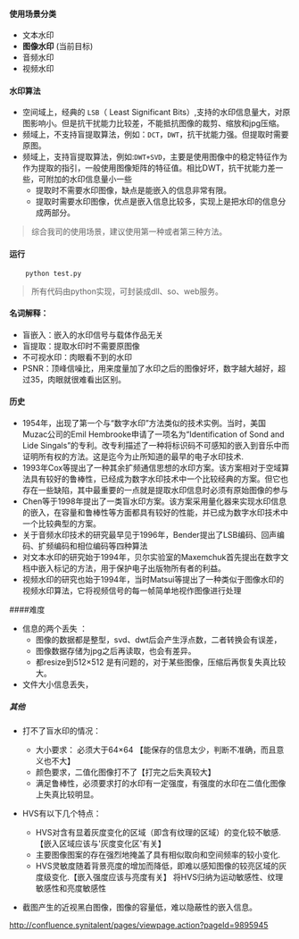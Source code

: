 #### 使用场景分类
* 文本水印
* **图像水印**  (当前目标)
* 音频水印
* 视频水印

#### 水印算法
* 空间域上，经典的 `LSB`（ Least Significant Bits）,支持的水印信息量大，对原图影响小。但是抗干扰能力比较差，不能抵抗图像的裁剪、缩放和jpg压缩。
* 频域上，不支持盲提取算法，例如：`DCT`，`DWT`，抗干扰能力强。但提取时需要原图。
* 频域上，支持盲提取算法，例如:`DWT+SVD`，主要是使用图像中的稳定特征作为作为提取的指引，一般使用图像矩阵的特征值。相比DWT，抗干扰能力差一些，可附加的水印信息量小一些
    * 提取时不需要水印图像，缺点是能嵌入的信息非常有限。
    * 提取时需要水印图像，优点是嵌入信息比较多，实现上是把水印的信息分成两部分。

> 综合我司的使用场景，建议使用第一种或者第三种方法。 

#### 运行
``` 
    python test.py
``` 

>所有代码由python实现，可封装成dll、so、web服务。

#### 名词解释：
* 盲嵌入：嵌入的水印信号与载体作品无关
* 盲提取：提取水印时不需要原图像
* 不可视水印：肉眼看不到的水印
* PSNR：顶峰信噪比，用来度量加了水印之后的图像好坏，数字越大越好，超过35，肉眼就很难看出区别。

#### 历史
* 1954年，出现了第一个与“数字水印”方法类似的技术实例。当时，美国Muzac公司的Emil Hembrooke申请了一项名为“Identification of Sond and Lide Singals”的专利。改专利描述了一种将标识码不可感知的嵌入到音乐中而证明所有权的方法。这是迄今为止所知道的最早的电子水印技术.
* 1993年Cox等提出了一种其余扩频通信思想的水印方案。该方案相对于空域算法具有较好的鲁棒性，已经成为数字水印技术中一个比较经典的方案。但它也存在一些缺陷，其中最重要的一点就是提取水印信息时必须有原始图像的参与
* Chen等于1998年提出了一类盲水印方案。该方案采用量化器来实现水印信息的嵌入，在容量和鲁棒性等方面都具有较好的性能，并已成为数字水印技术中一个比较典型的方案。
* 关于音频水印技术的研究最早见于1996年，Bender提出了LSB编码、回声编码、扩频编码和相位编码等四种算法
* 对文本水印的研究始于1994年，贝尔实验室的Maxemchuk首先提出在数字文档中嵌入标记的方法，用于保护电子出版物所有者的利益。
* 视频水印的研究也始于1994年，当时Matsui等提出了一种类似于图像水印的视频水印算法，它将视频信号的每一帧简单地视作图像进行处理

####难度 
* 信息的两个丢失 ：
    * 图像的数据都是整型，svd、dwt后会产生浮点数，二者转换会有误差，
    * 图像数据存储为jpg之后再读取，也会有差异。
    * 都resize到512×512 是有问题的，对于某些图像，压缩后再恢复失真比较大。
* 文件大小信息丢失，

##### 其他
* 打不了盲水印的情况：
    * 大小要求： 必须大于64×64 【能保存的信息太少，判断不准确，而且意义也不大】
    * 颜色要求，二值化图像打不了【打完之后失真较大】
    * 满足鲁棒性，必须要求打的水印有一定强度，有强度的水印在二值化图像上失真比较明显。


* HVS有以下几个特点：
    * HVS对含有显着灰度变化的区域（即含有纹理的区域）的变化较不敏感.【嵌入区域应该与'灰度变化区'有关】
    * 主要图像图案的存在强烈地掩盖了具有相似取向和空间频率的较小变化.
    * HVS灵敏度随着背景亮度的增加而降低，即难以感知图像的较亮区域的灰度级变化.【嵌入强度应该与亮度有关】
将HVS归纳为运动敏感性、纹理敏感性和亮度敏感性

* 截图产生的近视黑白图像，图像的容量低，难以隐蔽性的嵌入信息。

http://confluence.synitalent/pages/viewpage.action?pageId=9895945